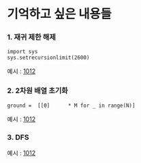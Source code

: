 # 기억하고 싶은 내용들

### 1. 재귀 제한 해제

    import sys    
    sys.setrecursionlimit(2600)

예시 : [1012](https://www.acmicpc.net/problem/1012)

### 2. 2차원 배열 초기화
  
    ground =  [[0]      * M for _ in range(N)]

예시 : [1012](https://www.acmicpc.net/problem/1012)

### 3. DFS
예시 : [1012](https://www.acmicpc.net/problem/1012)
